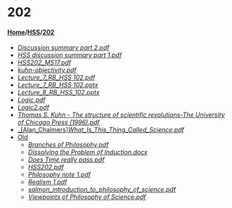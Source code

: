 # 202
#### [Home](../..)\/[HSS](..)\/[202]()
- [_Discussion summary part 2.pdf_](Discussion%20summary%20part%202.pdf)
- [_HSS discussion summary part 1.pdf_](HSS%20discussion%20summary%20part%201.pdf)
- [_HSS202_MS17.pdf_](HSS202_MS17.pdf)
- [_kuhn-objectivity.pdf_](kuhn-objectivity.pdf)
- [_Lecture_7_RB_HSS 102.pdf_](Lecture_7_RB_HSS%20102.pdf)
- [_Lecture_7_RB_HSS 102.pptx_](Lecture_7_RB_HSS%20102.pptx)
- [_Lecture_8_RB_HSS_102.pptx_](Lecture_8_RB_HSS_102.pptx)
- [_Logic.pdf_](Logic.pdf)
- [_Logic2.pdf_](Logic2.pdf)
- [_Thomas S. Kuhn - The structure of scientific revolutions-The University of Chicago Press (1996).pdf_](Thomas%20S.%20Kuhn%20-%20The%20structure%20of%20scientific%20revolutions-The%20University%20of%20Chicago%20Press%20(1996).pdf)
- [_[Alan_Chalmers]_What_Is_This_Thing_Called_Science.pdf_]([Alan_Chalmers]_What_Is_This_Thing_Called_Science.pdf)
- [Old](Old)
    - [_Branches of Philosophy.pdf_](Old/Branches%20of%20Philosophy.pdf)
    - [_Dissolving the Problem of Induction.docx_](Old/Dissolving%20the%20Problem%20of%20Induction.docx)
    - [_Does Time really pass.pdf_](Old/Does%20Time%20really%20pass.pdf)
    - [_HSS202.pdf_](Old/HSS202.pdf)
    - [_Philosophy note 1.pdf_](Old/Philosophy%20note%201.pdf)
    - [_Realism 1.pdf_](Old/Realism%201.pdf)
    - [_salmon_introduction_to_philosophy_of_science.pdf_](Old/salmon_introduction_to_philosophy_of_science.pdf)
    - [_Viewpoints of Philosophy of Science.pdf_](Old/Viewpoints%20of%20Philosophy%20of%20Science.pdf)
